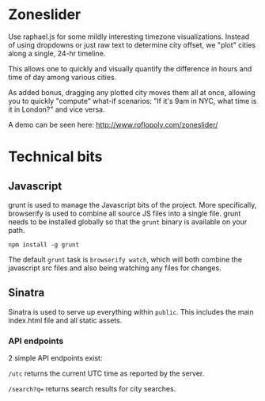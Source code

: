 # Zoneslider
Use raphael.js for some mildly interesting timezone visualizations. Instead
of using dropdowns or just raw text to determine city offset, we "plot"
cities along a single, 24-hr timeline.

This allows one to quickly and visually quantify the difference in hours
and time of day among various cities.

As added bonus, dragging any plotted city moves them all at once, allowing
you to quickly "compute" what-if scenarios: "If it's 9am in NYC, what time
is it in London?" and vice versa.

A demo can be seen here: http://www.roflopoly.com/zoneslider/

# Technical bits

## Javascript
grunt is used to manage the Javascript bits of the project. More specifically,
browserify is used to combine all source JS files into a single file. grunt
needs to be installed globally so that the `grunt` binary is available on your
path.

```
npm install -g grunt
```

The default `grunt` task is `browserify watch`, which will both combine the
javascript src files and also being watching any files for changes.

## Sinatra
Sinatra is used to serve up everything within `public`. This includes the
main index.html file and all static assets.

### API endpoints
2 simple API endpoints exist:

`/utc` returns the current UTC time as reported by the server.

`/search?q=` returns search results for city searches.

